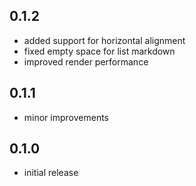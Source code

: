 ## 0.1.2
* added support for horizontal alignment
* fixed empty space for list markdown
* improved render performance

## 0.1.1
* minor improvements

## 0.1.0
* initial release